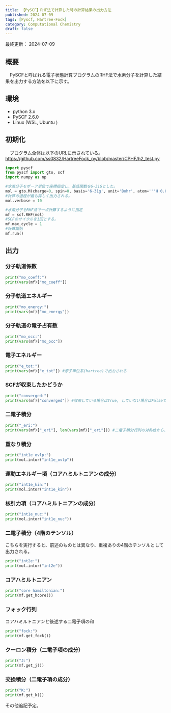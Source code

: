 ```yaml
---
title: 【PySCF】RHF法で計算した時の計算結果の出力方法
published: 2024-07-09
tags: [Pyscf, Hartree-Fock]
category: Computational Chemistry
draft: false
---
```

最終更新： 2024-07-09
## 概要
　PySCFと呼ばれる電子状態計算プログラムのRHF法で水素分子を計算した結果を出力する方法を以下に示す。

## 環境
 - python 3.x 
 - PySCF 2.6.0
 - Linux (WSL, Ubuntu )

## 初期化

　プログラム全体は以下のURLに示されている。
 https://github.com/ss0832/HartreeFock_py/blob/master/CPHF/h2_test.py

```python
import pyscf
from pyscf import gto, scf
import numpy as np

#水素分子をボーア単位で座標指定し、基底関数を6-31Gとした。
mol = gto.M(charge=0, spin=0, basis='6-31g', unit='Bohr', atom='''H 0.0 0.0 0.661404; H 0.0 0.0 -0.661404''')
#計算の過程が最も詳しく出力される。
mol.verbose = 10

#水素分子をRHF法で一点計算するように指定
mf = scf.RHF(mol)
#SCFのサイクルを1回とする。
mf.max_cycle = 1
#計算開始
mf.run()
```

## 出力

### 分子軌道係数

```python
print("mo_coeff:")
print(vars(mf)["mo_coeff"])
```

### 分子軌道エネルギー

```python
print("mo_energy:")
print(vars(mf)["mo_energy"])
```

### 分子軌道の電子占有数

```python
print("mo_occ:")
print(vars(mf)["mo_occ"])
```

### 電子エネルギー

```python
print("e_tot:")
print(vars(mf)["e_tot"]) #原子単位系(hartree)で出力される
```

### SCFが収束したかどうか

```python
print("converged:")
print(vars(mf)["converged"]) #収束している場合はTrue, していない場合はFalseで返される。
```

### 二電子積分

```python
print("_eri:")
print(vars(mf)["_eri"], len(vars(mf)["_eri"])) #二電子積分行列の対称性から、重複なしでベクトルとして出力される。
```

### 重なり積分

```python
print("int1e_ovlp:")
print(mol.intor("int1e_ovlp"))
```

### 運動エネルギー項（コアハミルトニアンの成分） 

```python
print("int1e_kin:")
print(mol.intor("int1e_kin"))
```

### 核引力項（コアハミルトニアンの成分）

```python
print("int1e_nuc:")
print(mol.intor("int1e_nuc"))
```

### 二電子積分（4階のテンソル）
こちらを実行すると、前述のものとは異なり、重複ありの4階のテンソルとして出力される。

```python
print("int2e:")
print(mol.intor("int2e"))
```

### コアハミルトニアン

```python 
print("core hamiltonian:")
print(mf.get_hcore())
```

### フォック行列
コアハミルトニアンと後述する二電子項の和

```python
print("fock:") 
print(mf.get_fock())
```

### クーロン積分（二電子項の成分）

```python
print("J:")
print(mf.get_j())
```

### 交換積分（二電子項の成分）

```python
print("K:")
print(mf.get_k())
```

その他追記予定。


